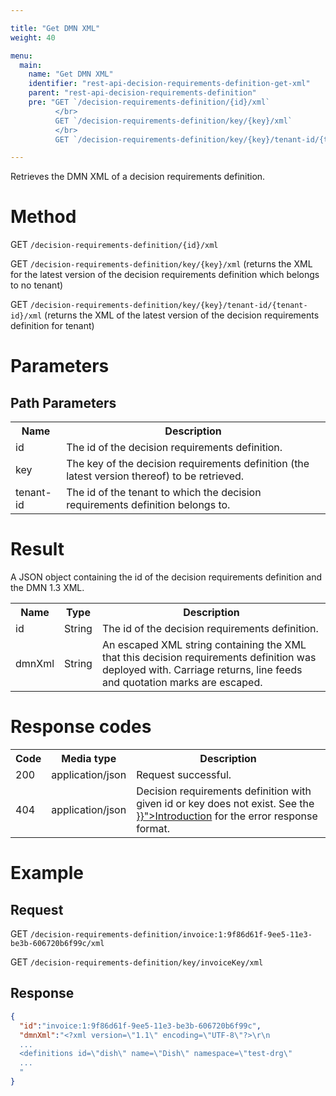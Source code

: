 ```yaml
---

title: "Get DMN XML"
weight: 40

menu:
  main:
    name: "Get DMN XML"
    identifier: "rest-api-decision-requirements-definition-get-xml"
    parent: "rest-api-decision-requirements-definition"
    pre: "GET `/decision-requirements-definition/{id}/xml`
          </br>
          GET `/decision-requirements-definition/key/{key}/xml`
          </br>
          GET `/decision-requirements-definition/key/{key}/tenant-id/{tenant-id}/xml`"

---
```



Retrieves the DMN XML of a decision requirements definition.


# Method

GET `/decision-requirements-definition/{id}/xml`

GET `/decision-requirements-definition/key/{key}/xml` (returns the XML for the latest version of the decision requirements definition which belongs to no tenant)

GET `/decision-requirements-definition/key/{key}/tenant-id/{tenant-id}/xml` (returns the XML of the latest version of the decision requirements definition for tenant)


# Parameters

## Path Parameters

<table class="table table-striped">
  <tr>
    <th>Name</th>
    <th>Description</th>
  </tr>
  <tr>
    <td>id</td>
    <td>The id of the decision requirements definition.</td>
  </tr>
  <tr>
    <td>key</td>
    <td>The key of the decision requirements definition (the latest version thereof) to be retrieved.</td>
  </tr>
  <tr>
    <td>tenant-id</td>
    <td>The id of the tenant to which the decision requirements definition belongs to.</td>
  </tr>
</table>

# Result

A JSON object containing the id of the decision requirements definition and the DMN 1.3 XML.

<table class="table table-striped">
  <tr>
    <th>Name</th>
    <th>Type</th>
    <th>Description</th>
  </tr>
  <tr>
    <td>id</td>
    <td>String</td>
    <td>The id of the decision requirements definition.</td>
  </tr>
  <tr>
    <td>dmnXml</td>
    <td>String</td>
    <td>An escaped XML string containing the XML that this decision requirements definition was deployed with. Carriage returns, line feeds and quotation marks are escaped.</td>
  </tr>
</table>


# Response codes

<table class="table table-striped">
  <tr>
    <th>Code</th>
    <th>Media type</th>
    <th>Description</th>
  </tr>
  <tr>
    <td>200</td>
    <td>application/json</td>
    <td>Request successful.</td>
  </tr>
  <tr>
    <td>404</td>
    <td>application/json</td>
    <td>
      Decision requirements definition with given id or key does not exist.
      See the <a href="../../reference/rest/overview/_index.md#error-handling" >}}">Introduction</a> for the error response format.
    </td>
  </tr>
</table>


# Example

## Request

GET `/decision-requirements-definition/invoice:1:9f86d61f-9ee5-11e3-be3b-606720b6f99c/xml`

GET `/decision-requirements-definition/key/invoiceKey/xml`

## Response

```json
{
  "id":"invoice:1:9f86d61f-9ee5-11e3-be3b-606720b6f99c",
  "dmnXml":"<?xml version=\"1.1\" encoding=\"UTF-8\"?>\r\n
  ...
  <definitions id=\"dish\" name=\"Dish\" namespace=\"test-drg\"
  ...
  "
}
```
